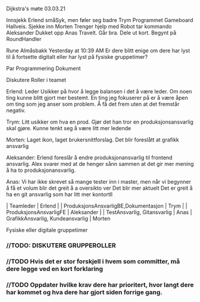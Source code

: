 Dijkstra's møte 03.03.21

Innsjekk
Erlend småSyk, men føler seg badre
Trym Programmet Gameboard Hallveis. Sjekke inn
Morten Trenger hjelp med Robot tar kommando
Aleksander Dukket opp
Anas Travelt. Går bra. Dele ut kort. Begynt på RoundHandler


Rune Almåsbakk	Yesterday at 10:39 AM
Er dere blitt enige om dere har lyst til å fortsette digitalt eller har lyst på fysiske gruppetimer?


Par Programmering Dokument

Diskutere Roller i teamet

Erlend: Leder
Usikker på hvor å legge balansen i det å være leder. Om noen ting kunne blitt gjort mer bestemt. En ting jeg fokuserer på er å være åpen om ting som jeg anser som problem. Å få det frem uten at det fremstår negativ.

Trym:
Litt usikker om hva en prod. Gjør det han tror en produksjonsansvarlig skal gjøre. Kunne tenkt seg å være litt mer ledende

Morten:
Laget ikon, laget brukersnittforslag.
Det blir foreslått at grafikk ansvarlig

Aleksander:
Erlend foreslår å endre produksjonansvarlig til frontend ansvarlig. Alex svarer med at de henger sånn sammen at det gir mer mening å ha to produksjonansvarlig.

Anas:
Vi har ikke skrevet så mange tester inn i master, men når vi begynner å få et volum blir det greit å a oversikto ver Det blir mer aktuelt
Det er greit å ha en git ansvarlig som har litt mer kontortll

| Teamleder 					| Erlend 	 |
| ProduksjonsAnsvarligBE,Dokumentasjon 	| Trym	 |
| ProduksjonsAnsvarligFE 	 		| Aleksander |
| TestAnsvarlig, Gitansvarlig 		| Anas
| GrafikkAnsvarlig, Kundeansvarlig 		| Morten


Fysiske eller digitale gruppetimer


### //TODO: DISKUTERE GRUPPEROLLER

### //TODO Hvis det er stor forskjell i hvem som committer, må dere legge ved en kort forklaring

### //TODO Oppdater hvilke krav dere har prioritert, hvor langt dere har kommet og hva dere har gjort siden forrige gang.

